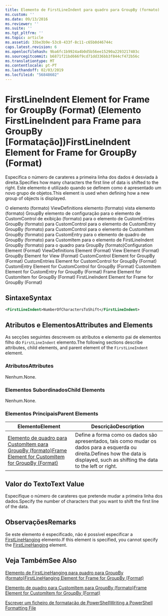 ```yaml
---
title: Elemento de FirstLineIndent para quadro para GroupBy (formato) | Documentos da Microsoft
ms.custom: ''
ms.date: 09/13/2016
ms.reviewer: ''
ms.suite: ''
ms.tgt_pltfrm: ''
ms.topic: article
ms.assetid: 33be3b9e-53c8-433f-8c11-c65b0d46744c
caps.latest.revision: 6
ms.openlocfilehash: 9ba6fc1b9924a4b0d5b56ee15290a2293217403c
ms.sourcegitcommit: b6871f21bd666f9cd71dd336bb3f844cf472b56c
ms.translationtype: MT
ms.contentlocale: pt-PT
ms.lasthandoff: 02/03/2019
ms.locfileid: "56848602"
---
```

# <a name="firstlineindent-element-for-frame-for-groupby-format"></a><span data-ttu-id="7ced7-102">FirstLineIndent Element for Frame for GroupBy (Format) (Elemento FirstLineIndent para Frame para GroupBy [Formatação])</span><span class="sxs-lookup"><span data-stu-id="7ced7-102">FirstLineIndent Element for Frame for GroupBy (Format)</span></span>

<span data-ttu-id="7ced7-103">Especifica o número de carateres a primeira linha dos dados é desviada à direita.</span><span class="sxs-lookup"><span data-stu-id="7ced7-103">Specifies how many characters the first line of data is shifted to the right.</span></span> <span data-ttu-id="7ced7-104">Este elemento é utilizado quando se definem como é apresentado um novo grupo de objetos.</span><span class="sxs-lookup"><span data-stu-id="7ced7-104">This element is used when defining how a new group of objects is displayed.</span></span>

<span data-ttu-id="7ced7-105">O elemento (formato) ViewDefinitions elemento (formato) vista elemento (formato) GroupBy elemento de configuração para o elemento de CustomControl de exibição (formato) para o elemento de CustomEntries GroupBy (formato) para CustomControl para o elemento de CustomEntry GroupBy (formato) para CustomControl para o elemento de CustomItem GroupBy (formato) para CustomEntry para o elemento de quadro de GroupBy (formato) para CustomItem para o elemento de FirstLineIndent GroupBy (formato) para o quadro para GroupBy (formato)</span><span class="sxs-lookup"><span data-stu-id="7ced7-105">Configuration Element (Format) ViewDefinitions Element (Format) View Element (Format) GroupBy Element for View (Format) CustomControl Element for GroupBy (Format) CustomEntries Element for CustomControl for GroupBy (Format) CustomEntry Element for CustomControl for GroupBy (Format) CustomItem Element for CustomEntry for GroupBy (Format) Frame Element for CustomItem for GroupBy (Format) FirstLineIndent Element for Frame for GroupBy (Format)</span></span>

## <a name="syntax"></a><span data-ttu-id="7ced7-106">Sintaxe</span><span class="sxs-lookup"><span data-stu-id="7ced7-106">Syntax</span></span>

```xml
<FirstLineIndent>NumberOfCharactersToShift</FirstLineIndent>
```

## <a name="attributes-and-elements"></a><span data-ttu-id="7ced7-107">Atributos e Elementos</span><span class="sxs-lookup"><span data-stu-id="7ced7-107">Attributes and Elements</span></span>

<span data-ttu-id="7ced7-108">As secções seguintes descrevem os atributos e elemento pai de elementos filho do `FirstLineIndent` elemento.</span><span class="sxs-lookup"><span data-stu-id="7ced7-108">The following sections describe attributes, child elements, and parent element of the `FirstLineIndent` element.</span></span>

### <a name="attributes"></a><span data-ttu-id="7ced7-109">Atributos</span><span class="sxs-lookup"><span data-stu-id="7ced7-109">Attributes</span></span>

<span data-ttu-id="7ced7-110">Nenhum.</span><span class="sxs-lookup"><span data-stu-id="7ced7-110">None.</span></span>

### <a name="child-elements"></a><span data-ttu-id="7ced7-111">Elementos Subordinados</span><span class="sxs-lookup"><span data-stu-id="7ced7-111">Child Elements</span></span>

<span data-ttu-id="7ced7-112">Nenhum.</span><span class="sxs-lookup"><span data-stu-id="7ced7-112">None.</span></span>

### <a name="parent-elements"></a><span data-ttu-id="7ced7-113">Elementos Principais</span><span class="sxs-lookup"><span data-stu-id="7ced7-113">Parent Elements</span></span>

|<span data-ttu-id="7ced7-114">Elemento</span><span class="sxs-lookup"><span data-stu-id="7ced7-114">Element</span></span>|<span data-ttu-id="7ced7-115">Descrição</span><span class="sxs-lookup"><span data-stu-id="7ced7-115">Description</span></span>|
|-------------|-----------------|
|[<span data-ttu-id="7ced7-116">Elemento de quadro para CustomItem para GroupBy (formato)</span><span class="sxs-lookup"><span data-stu-id="7ced7-116">Frame Element for CustomItem for GroupBy (Format)</span></span>](./frame-element-for-customitem-for-groupby-format.md)|<span data-ttu-id="7ced7-117">Define a forma como os dados são apresentados, tais como mudar os dados para a esquerda ou direita.</span><span class="sxs-lookup"><span data-stu-id="7ced7-117">Defines how the data is displayed, such as shifting the data to the left or right.</span></span>|

## <a name="text-value"></a><span data-ttu-id="7ced7-118">Valor do Texto</span><span class="sxs-lookup"><span data-stu-id="7ced7-118">Text Value</span></span>

<span data-ttu-id="7ced7-119">Especifique o número de carateres que pretende mudar a primeira linha dos dados.</span><span class="sxs-lookup"><span data-stu-id="7ced7-119">Specify the number of characters that you want to shift the first line of the data.</span></span>

## <a name="remarks"></a><span data-ttu-id="7ced7-120">Observações</span><span class="sxs-lookup"><span data-stu-id="7ced7-120">Remarks</span></span>

<span data-ttu-id="7ced7-121">Se este elemento é especificado, não é possível especificar a [FirstLineHanging](./firstlinehanging-element-for-frame-for-groupby-format.md) elemento.</span><span class="sxs-lookup"><span data-stu-id="7ced7-121">If this element is specified, you cannot specify the [FirstLineHanging](./firstlinehanging-element-for-frame-for-groupby-format.md) element.</span></span>

## <a name="see-also"></a><span data-ttu-id="7ced7-122">Veja Também</span><span class="sxs-lookup"><span data-stu-id="7ced7-122">See Also</span></span>

[<span data-ttu-id="7ced7-123">Elemento de FirstLineHanging para quadro para GroupBy (formato)</span><span class="sxs-lookup"><span data-stu-id="7ced7-123">FirstLineHanging Element for Frame for GroupBy (Format)</span></span>](./firstlinehanging-element-for-frame-for-groupby-format.md)

[<span data-ttu-id="7ced7-124">Elemento de quadro para CustomItem para GroupBy (formato)</span><span class="sxs-lookup"><span data-stu-id="7ced7-124">Frame Element for CustomItem for GroupBy (Format)</span></span>](./frame-element-for-customitem-for-groupby-format.md)

[<span data-ttu-id="7ced7-125">Escrever um ficheiro de formatação de PowerShell</span><span class="sxs-lookup"><span data-stu-id="7ced7-125">Writing a PowerShell Formatting File</span></span>](./writing-a-powershell-formatting-file.md)
